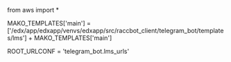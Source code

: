 from aws import *

MAKO_TEMPLATES['main'] = ['/edx/app/edxapp/venvs/edxapp/src/raccbot_client/telegram_bot/templates/lms'] + MAKO_TEMPLATES['main']

ROOT_URLCONF = 'telegram_bot.lms_urls'
